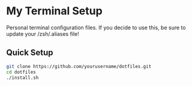 # My Terminal Setup

Personal terminal configuration files. If you decide to use this, be sure to update your /zsh/.aliases file!

## Quick Setup

```bash
git clone https://github.com/yourusername/dotfiles.git
cd dotfiles
./install.sh

